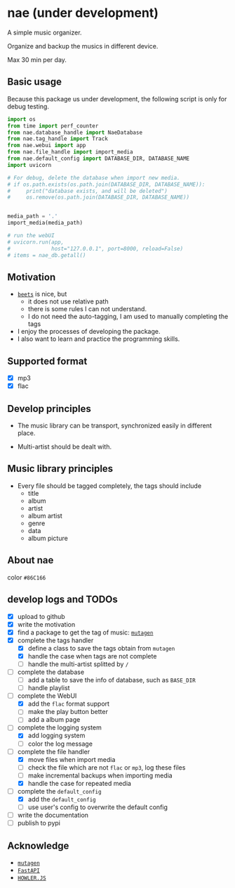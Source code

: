 # nae (under development)

A simple music organizer.

Organize and backup the musics in different device.

Max 30 min per day.

## Basic usage

Because this package us under development, the following script is only for debug testing.

```python
import os
from time import perf_counter
from nae.database_handle import NaeDatabase
from nae.tag_handle import Track
from nae.webui import app
from nae.file_handle import import_media
from nae.default_config import DATABASE_DIR, DATABASE_NAME
import uvicorn

# For debug, delete the database when import new media.
# if os.path.exists(os.path.join(DATABASE_DIR, DATABASE_NAME)):
#     print("database exists, and will be deleted")
#     os.remove(os.path.join(DATABASE_DIR, DATABASE_NAME))


media_path = '.'
import_media(media_path)

# run the webUI
# uvicorn.run(app,
#             host="127.0.0.1", port=8000, reload=False)
# items = nae_db.getall()

```

## Motivation

- [`beets`](https://beets.readthedocs.io/en/stable/) is nice, but
  - it does not use relative path
  - there is some rules I can not understand.
  - I do not need the auto-tagging, I am used to manually completing the tags
- I enjoy the processes of developing the package.
- I also want to learn and practice the programming skills.

## Supported format

- [x] mp3
- [x] flac

## Develop principles

- The music library can be transport, synchronized easily in different place.

- Multi-artist should be dealt with.

## Music library principles

- Every file should be tagged completely, the tags should include
  - title
  - album
  - artist
  - album artist
  - genre
  - data
  - album picture

## About nae

color `#86C166`

## develop logs and TODOs

- [x] upload to github
- [x] write the motivation
- [x] find a package to get the tag of music: [`mutagen`](https://mutagen.readthedocs.io/en/latest/index.html)
- [x] complete the tags handler
  - [x] define a class to save the tags obtain from `mutagen`
  - [x] handle the case when tags are not complete
  - [ ] handle the multi-artist splitted by `/`
- [ ] complete the database
  - [ ] add a table to save the info of database, such as `BASE_DIR`
  - [ ] handle playlist
- [ ] complete the WebUI
  - [x] add the `flac` format support
  - [ ] make the play button better
  - [ ] add a album page
- [ ] complete the logging system
  - [x] add logging system
  - [ ] color the log message
- [ ] complete the file handler
  - [x] move files when import media
  - [ ] check the file which are not `flac` or `mp3`, log these files
  - [ ] make incremental backups when importing media
  - [x] handle the case for repeated media
- [ ] complete the `default_config`
  - [x] add the `default_config`
  - [ ] use user's config to overwrite the default config
- [ ] write the documentation
- [ ] publish to pypi

## Acknowledge

- [`mutagen`](https://mutagen.readthedocs.io/en/latest/index.html)
- [`FastAPI`](https://fastapi.tiangolo.com/)
- [`HOWLER.JS`](https://howlerjs.com/)